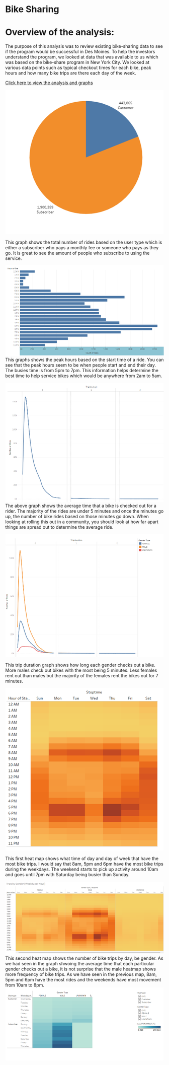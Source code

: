 # Bike Sharing

# Overview of the analysis:

The purpose of this analysis was to review existing bike-sharing data to see if the program would be successful in Des Moines.  To help the investors understand the program, we looked at data that was available to us which was based on the bike-share program in New York City.  We looked at various data points such as typical checkout times for each bike, peak hours and how many bike trips are there each day of the week.

[Click here to view the analysis and graphs](https://public.tableau.com/app/profile/jen.vanderlinde/viz/Challenge_16486055429040/NYCStory?publish=yes)

![](/Users.png)

This graph shows the total number of rides based on the user type which is either a subscriber who pays a monthly fee or someone who pays as they go.  It is great to see the amount of people who subscribe to using the service.  


![](/Peak_hours.png)
This graphs shows the peak hours based on the start time of a ride.  You can see that the peak hours seem to be when people start and end their day.  The busies time is from 5pm to 7pm.  This information helps determine the best time to help service bikes which would be anywhere from 2am to 5am.   


![](/Trip_duration.png)
The above graph shows the average time that a bike is checked out for a rider.  The majority of the rides are under 5 minutes and once the minutes go up, the number of bike rides based on those minutes go down.  When looking at rolling this out in a community, you should look at how far apart things are spread out to determine the average ride.


![](/checkout_time.png)

This trip duration graph shows how long each gender checks out a bike.  More males check out bikes with the most being 5 minutes.  Less females rent out than males but the majority of the females rent the bikes out for 7 minutes.


![](/number_trips.png)

This first heat map shows what time of day and day of week that have the most bike trips.  I would say that 8am, 5pm and 6pm have the most bike trips during the weekdays.  The weekend starts to pick up activity around 10am and goes until 7pm with Saturday being busier than Sunday.


![](/trips_gender.png)
This second heat map shows the number of bike trips by day, be gender.   As we had seen in the graph shwoing the average time that each particular gender checks out a bike, it is not surprise that the male heatmap shows more frequency of bike trips.  As we have seen in the previous map, 8am, 5pm and 6pm have the most rides and the weekends have most movement from 10am to 8pm.
![](/trips_day.png)
